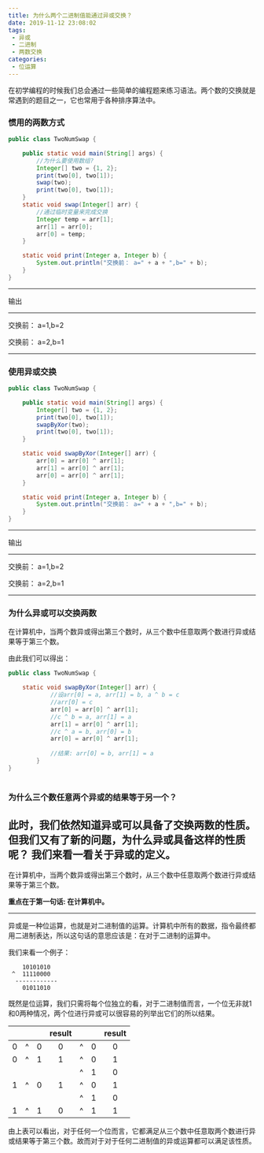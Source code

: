 ```yaml
---
title: 为什么两个二进制值能通过异或交换？
date: 2019-11-12 23:08:02
tags:
 - 异或
 - 二进制
 - 两数交换
categories:
 - 位运算
---
```


在初学编程的时候我们总会通过一些简单的编程题来练习语法。两个数的交换就是常遇到的题目之一，它也常用于各种排序算法中。

### 惯用的两数方式
```java
public class TwoNumSwap {

    public static void main(String[] args) {
        //为什么要使用数组?
        Integer[] two = {1, 2};
        print(two[0], two[1]);
        swap(two);
        print(two[0], two[1]);
    }
    static void swap(Integer[] arr) {
        //通过临时变量来完成交换
        Integer temp = arr[1];
        arr[1] = arr[0];
        arr[0] = temp;
    }

    static void print(Integer a, Integer b) {
        System.out.println("交换前： a=" + a + ",b=" + b);
    }
}
```
***
输出

---
交换前： a=1,b=2

交换前： a=2,b=1
***

### 使用异或交换

```java
public class TwoNumSwap {

    public static void main(String[] args) {
        Integer[] two = {1, 2};
        print(two[0], two[1]);
        swapByXor(two);
        print(two[0], two[1]);
    }

    static void swapByXor(Integer[] arr) {
        arr[0] = arr[0] ^ arr[1];
        arr[1] = arr[0] ^ arr[1];
        arr[0] = arr[0] ^ arr[1];
    }

    static void print(Integer a, Integer b) {
        System.out.println("交换前： a=" + a + ",b=" + b);
    }
}
```
***
输出

---
交换前： a=1,b=2

交换前： a=2,b=1
***

### 为什么异或可以交换两数
在计算机中，当两个数异或得出第三个数时，从三个数中任意取两个数进行异或结果等于第三个数。

由此我们可以得出：
```java
public class TwoNumSwap {

    static void swapByXor(Integer[] arr) {
            //设arr[0] = a, arr[1] = b, a ^ b = c
            //arr[0] = c
            arr[0] = arr[0] ^ arr[1];
            //c ^ b = a, arr[1] = a
            arr[1] = arr[0] ^ arr[1];
            //c ^ a = b, arr[0] = b
            arr[0] = arr[0] ^ arr[1];
    
            //结果: arr[0] = b, arr[1] = a  
        }
}
    
```
### 为什么三个数任意两个异或的结果等于另一个？
此时，我们依然知道异或可以具备了交换两数的性质。但我们又有了新的问题，为什么异或具备这样的性质呢？
我们来看一看关于异或的定义。
---
在计算机中，当两个数异或得出第三个数时，从三个数中任意取两个数进行异或结果等于第三个数。

**重点在于第一句话: 在计算机中。**

---
异或是一种位运算，也就是对二进制值的运算。计算机中所有的数据，指令最终都用二进制表达，所以这句话的意思应该是：在对于二进制的运算中。

我们来看一个例子：
```text
    10101010
 ^  11110000
  ------------
    01011010
```
既然是位运算，我们只需将每个位独立的看，对于二进制值而言，一个位无非就1和0两种情况，两个位进行异或可以很容易的列举出它们的所以结果。

|        |        |        | result |        |        | result |
| :----: | :----: | :----: | :----: | :----: | :----: | :----: |
|   0    |    ^   |    0   |    0   |    ^   |    0   |    0   |
|   0    |    ^   |    1   |    1   |    ^   |    0   |    1   |
|        |        |        |        |    ^   |    1   |    0   |
|   1    |    ^   |    0   |    1   |    ^   |    0   |    1   |
|        |        |        |        |    ^   |    1   |    0   |
|   1    |    ^   |    1   |    0   |    ^   |    1   |    1   |

由上表可以看出，对于任何一个位而言，它都满足从三个数中任意取两个数进行异或结果等于第三个数。故而对于对于任何二进制值的异或运算都可以满足该性质。
